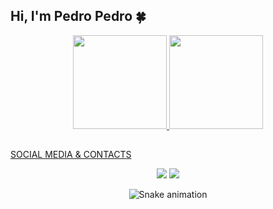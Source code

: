 ## Hi, I'm Pedro Pedro 🍀

<div align="center">
  <a href="https://github.com/ppedro20">
  <img height="150" src="https://github-readme-stats.vercel.app/api?username=ppedro20&show_icons=true&theme=gotham&include_all_commits=true&count_private=true"/>
  <img height="150" src="https://github-readme-stats.vercel.app/api/top-langs/?username=ppedro20&layout=compact&langs_count=6&theme=gotham"/>
</div>  
  
##
<h> SOCIAL MEDIA & CONTACTS </h>
<div align="center"> 
    <a ref="https://instagram.com/20.pedro" target="_blank"><img src="https://img.shields.io/badge/-Instagram-%23E4405F?style=for-the-badge&logo=instagram&logoColor=white" target="_blank"></a>
  <a href = "mailto:pedro.afonso.pedro.pp@gmail.com"><img src="https://img.shields.io/badge/-Gmail-%23333?style=for-the-badge&logo=gmail&logoColor=white" target="_blank"></a>

             
 
  ![Snake animation](https://github.com/ppedro20/ppedro20/blob/output/github-contribution-grid-snake.svg)
 
</div>
